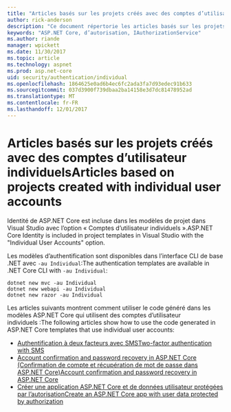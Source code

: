 ```yaml
---
title: "Articles basés sur les projets créés avec des comptes d’utilisateur individuels"
author: rick-anderson
description: "Ce document répertorie les articles basés sur les projets créés avec des comptes d’utilisateur individuels."
keywords: "ASP.NET Core, d’autorisation, IAuthorizationService"
ms.author: riande
manager: wpickett
ms.date: 11/30/2017
ms.topic: article
ms.technology: aspnet
ms.prod: asp.net-core
uid: security/authentication/individual
ms.openlocfilehash: 1864625e0ad6b4ec6fc2ada3fa7d93edec91b633
ms.sourcegitcommit: 037d3900f739dbaa2ba14158e3d7dc81478952ad
ms.translationtype: MT
ms.contentlocale: fr-FR
ms.lasthandoff: 12/01/2017
---
```

# <a name="articles-based-on-projects-created-with-individual-user-accounts"></a><span data-ttu-id="70dbb-104">Articles basés sur les projets créés avec des comptes d’utilisateur individuels</span><span class="sxs-lookup"><span data-stu-id="70dbb-104">Articles based on projects created with individual user accounts</span></span>

<span data-ttu-id="70dbb-105">Identité de ASP.NET Core est incluse dans les modèles de projet dans Visual Studio avec l’option « Comptes d’utilisateur individuels ».</span><span class="sxs-lookup"><span data-stu-id="70dbb-105">ASP.NET Core Identity is included in project templates in Visual Studio with the "Individual User Accounts" option.</span></span>

<span data-ttu-id="70dbb-106">Les modèles d’authentification sont disponibles dans l’interface CLI de base .NET avec `-au Individual`:</span><span class="sxs-lookup"><span data-stu-id="70dbb-106">The authentication templates are available in .NET Core CLI with `-au Individual`:</span></span>

```console
dotnet new mvc -au Individual
dotnet new webapi -au Individual
dotnet new razor -au Individual
```

<span data-ttu-id="70dbb-107">Les articles suivants montrent comment utiliser le code généré dans les modèles ASP.NET Core qui utilisent des comptes d’utilisateur individuels :</span><span class="sxs-lookup"><span data-stu-id="70dbb-107">The following articles show how to use the code generated in ASP.NET Core templates that use individual user accounts:</span></span>

* [<span data-ttu-id="70dbb-108">Authentification à deux facteurs avec SMS</span><span class="sxs-lookup"><span data-stu-id="70dbb-108">Two-factor authentication with SMS</span></span>](xref:security/authentication/2fa)
* [<span data-ttu-id="70dbb-109">Account confirmation and password recovery in ASP.NET Core (Confirmation de compte et récupération de mot de passe dans ASP.NET Core)</span><span class="sxs-lookup"><span data-stu-id="70dbb-109">Account confirmation and password recovery in ASP.NET Core</span></span>](xref:security/authentication/accconfirm)
* [<span data-ttu-id="70dbb-110">Créer une application ASP.NET Core et de données utilisateur protégées par l’autorisation</span><span class="sxs-lookup"><span data-stu-id="70dbb-110">Create an ASP.NET Core app with user data protected by authorization</span></span>](xref:security/authorization/secure-data)